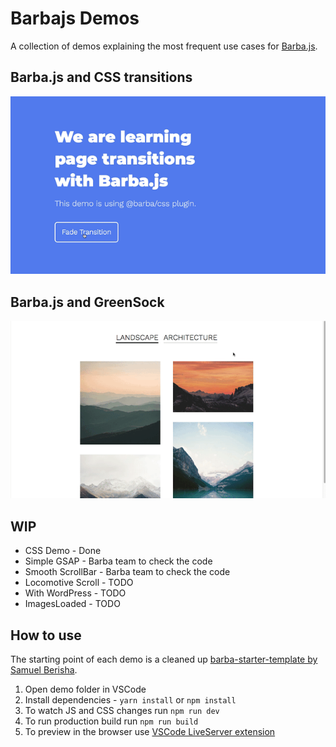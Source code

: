 # Barbajs Demos
A collection of demos explaining the most frequent use cases for [Barba.js](https://barba.js.org/).

## Barba.js and CSS transitions

![Barba.js and CSS Plugin](/assets/barba-css-demo.gif)

## Barba.js and GreenSock

![Barba.js and GreenSock](/assets/barba-with-gsap.gif)

## WIP

- CSS Demo - Done
- Simple GSAP - Barba team to check the code
- Smooth ScrollBar - Barba team to check the code
- Locomotive Scroll - TODO
- With WordPress - TODO
- ImagesLoaded - TODO

## How to use
The starting point of each demo is a cleaned up [barba-starter-template by Samuel Berisha](https://github.com/mrsamse/barba-starter-template).

1. Open demo folder in VSCode
2. Install dependencies - `yarn install` or `npm install`
3. To watch JS and CSS changes run `npm run dev`
4. To run production build run `npm run build`
5. To preview in the browser use [VSCode LiveServer extension](https://marketplace.visualstudio.com/items?itemName=ritwickdey.LiveServer)
